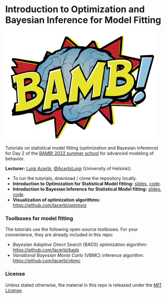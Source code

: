 # Introduction to Optimization and Bayesian Inference for Model Fitting

![bamb-logo](https://github.com/lacerbi/bamb2022-model-fitting/blob/main/figs/bamb-logo.png?raw=true)

Tutorials on statistical model fitting (optimization and Bayesian inference) for Day 2 of the [BAMB! 2022 summer school](https://www.bambschool.org/) for advanced modeling of behavior.

**Lecturer:** [Luigi Acerbi](https://www.helsinki.fi/en/researchgroups/machine-and-human-intelligence), [@AcerbiLuigi](https://twitter.com/AcerbiLuigi) (University of Helsinki).

- To run the tutorials, download / clone the repository locally.
- **Introduction to Optimization for Statistical Model fitting:** [slides](acerbi-optimization-BAMB-sep2022.pdf), [code](bamb2022_optimization_tutorial.m).
- **Introduction to Bayesian Inference for Statistical Model fitting:** [slides](acerbi-bayes-BAMB-sep2022.pdf), [code](bamb2022_bayes_tutorial.m).
- **Visualization of optimization algorithms:** https://github.com/lacerbi/optimviz

### Toolboxes for model fitting

The tutorials use the following open-source toolboxes. For your convenience, they are already included in this repo:
- *Bayesian Adaptive Direct Search* (BADS) optimization algorithm: https://github.com/lacerbi/bads
- *Variational Bayesian Monte Carlo* (VBMC) inference algorithm: https://github.com/lacerbi/vbmc

### License

Unless stated otherwise, the material in this repo is released under the [MIT License](LICENSE).
